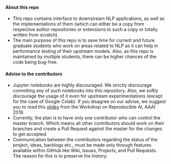 #### About this repo

- This repo contains interface to downstream NLP applications, as well as the implementations of them (which can either 
be a copy from respective author repositories or extensions to such a copy or totally  written from scratch). 
- The main purpose of this repo is to save time for current and future graduate students who work on areas related to 
NLP as it can help in performance testing of their upstream models. Also, as this repo is maintained by multiple students, 
there can be higher chances of the code being bug-free. 

#### Advise to the contributors

- Jupyter notebooks are highly discouraged. We strictly discourage commiting any of such notebooks into this repository. 
Also, we softly discourage the usage of it even for upstream experimentations (except for the case of Google Colab). If you
disagree on our advise, we suggest you to read this [slides](https://docs.google.com/presentation/d/1d2DSmPY0dkr4jhD5aTfwdoBZEON_AQNp7w2Nr9mM7GU/edit?usp=sharing)
from the Workshop on Reproducible AI, AAAI 2019.
- Currently, the plan is to have only one contributor who can control the master branch. Which means all other 
contributors should work on their branches and create a Pull Request against the master for the changes to get 
accepted. 
- Communication between the contributors regarding the status of the project, ideas, backlogs etc., must be made only through 
features available within GitHub like Wiki, Issues, Projects, and Pull Requests. The reason for this is to preserve the history. 

